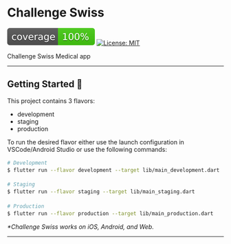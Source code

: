 # Challenge Swiss

![coverage][coverage_badge]
[![License: MIT][license_badge]][license_link]


Challenge Swiss Medical app

---

## Getting Started 🚀

This project contains 3 flavors:

- development
- staging
- production

To run the desired flavor either use the launch configuration in VSCode/Android Studio or use the following commands:

```sh
# Development
$ flutter run --flavor development --target lib/main_development.dart

# Staging
$ flutter run --flavor staging --target lib/main_staging.dart

# Production
$ flutter run --flavor production --target lib/main_production.dart
```

_\*Challenge Swiss works on iOS, Android, and Web._

---



[coverage_badge]: coverage_badge.svg
[license_badge]: https://img.shields.io/badge/license-MIT-blue.svg
[license_link]: https://opensource.org/licenses/MIT
